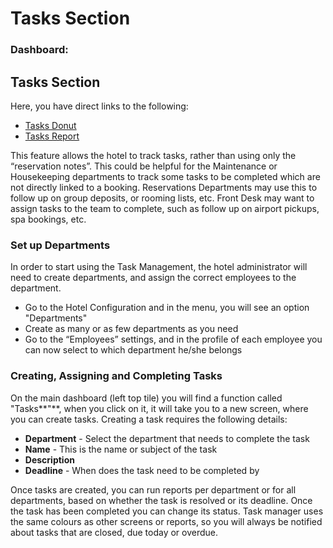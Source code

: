 # Tasks Section

### Dashboard:

## Tasks Section

Here, you have direct links to the following:

* [Tasks Donut](https://www.gitbook.com/book/mews-systems/commander-guide/edit#)
* [Tasks Report](https://www.gitbook.com/book/mews-systems/commander-guide/edit#)

This feature allows the hotel to track tasks, rather than using only the “reservation notes”. This could be helpful for the Maintenance or Housekeeping departments to track some tasks to be completed which are not directly linked to a booking. Reservations Departments may use this to follow up on group deposits, or rooming lists, etc. Front Desk may want to assign tasks to the team to complete, such as follow up on airport pickups, spa bookings, etc.

### Set up Departments

In order to start using the Task Management, the hotel administrator will need to create departments, and assign the correct employees to the department.

* Go to the Hotel Configuration and in the menu, you will see an option "Departments"
* Create as many or as few departments as you need
* Go to the “Employees” settings, and in the profile of each employee you can now select to which department he/she belongs

### Creating, Assigning and Completing Tasks

On the main dashboard \(left top tile\) you will find a function called "Tasks**"**, when you click on it, it will take you to a new screen, where you can create tasks. Creating a task requires the following details:

* **Department** - Select the department that needs to complete the task
* **Name** - This is the name or subject of the task
* **Description**
* **Deadline** - When does the task need to be completed by

Once tasks are created, you can run reports per department or for all departments, based on whether the task is resolved or its deadline. Once the task has been completed you can change its status. Task manager uses the same colours as other screens or reports, so you will always be notified about tasks that are closed, due today or overdue.

